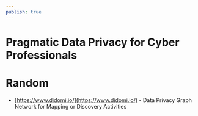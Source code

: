 ```yaml
---
publish: true
---
```

# Pragmatic Data Privacy for Cyber Professionals

# Random

- [https://www.didomi.io/](https://www.didomi.io/) - Data Privacy Graph Network for Mapping or Discovery Activities